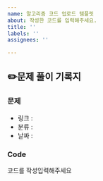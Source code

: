 ```yaml
---
name: 알고리즘 코드 업로드 템플릿
about: 작성한 코드를 입력해주세요.
title: ''
labels: ''
assignees: ''

---
```


## ✏️문제 풀이 기록지
### 문제
- 링크 : 
- 분류 :
- 날짜 : 

### Code
코드를 작성입력해주세요
```C
```
